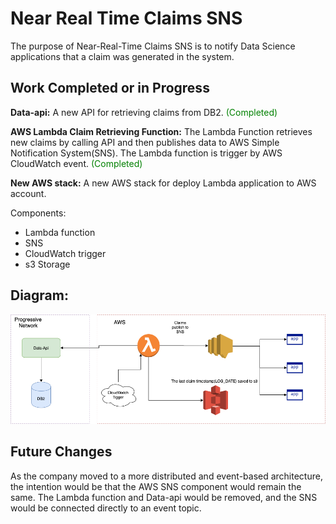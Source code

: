 # Near Real Time Claims SNS
The purpose of Near-Real-Time Claims SNS is to notify Data Science applications that a claim was generated in the system.

## Work Completed or in Progress

**Data-api:**
A new API for retrieving claims from DB2. <span style="color:green">(Completed)</span>

**AWS Lambda Claim Retrieving Function:**
The Lambda Function retrieves new claims by calling API and then publishes data to AWS Simple Notification System(SNS). The Lambda function is trigger by AWS CloudWatch event. <span style="color:green">(Completed)</span>

**New AWS stack:**
A new AWS stack for deploy Lambda application to AWS account.

Components:

* Lambda function 
* SNS
* CloudWatch trigger
* s3 Storage

## Diagram:
<img src="./image1.png"
     alt=""
     style="margin-right: 10px;"/>

## Future Changes
As the company moved to a more distributed and event-based architecture, the intention would be that the AWS SNS component would remain the same. The Lambda function and Data-api would be removed, and the SNS would be connected directly to an event topic.